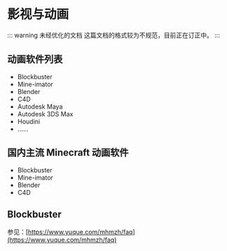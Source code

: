 # 影视与动画

::: warning 未经优化的文档
这篇文档的格式较为不规范，目前正在订正中。
:::

## 动画软件列表

- Blockbuster
- Mine-imator
- Blender
- C4D
- Autodesk Maya
- Autodesk 3DS Max
- Houdini
- ……

## 国内主流 Minecraft 动画软件

- Blockbuster
- Mine-imator
- Blender
- C4D

## Blockbuster

参见：[https://www.yuque.com/mhmzh/faq](https://www.yuque.com/mhmzh/faq)

